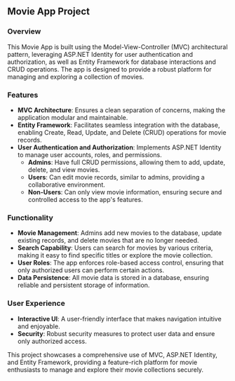 ## Movie App Project

### Overview
This Movie App is built using the Model-View-Controller (MVC) architectural pattern, leveraging ASP.NET Identity for user authentication and authorization, as well as Entity Framework for database interactions and CRUD operations. The app is designed to provide a robust platform for managing and exploring a collection of movies.

### Features

- **MVC Architecture**: Ensures a clean separation of concerns, making the application modular and maintainable.
- **Entity Framework**: Facilitates seamless integration with the database, enabling Create, Read, Update, and Delete (CRUD) operations for movie records.
- **User Authentication and Authorization**: Implements ASP.NET Identity to manage user accounts, roles, and permissions.
  - **Admins**: Have full CRUD permissions, allowing them to add, update, delete, and view movies.
  - **Users**: Can edit movie records, similar to admins, providing a collaborative environment.
  - **Non-Users**: Can only view movie information, ensuring secure and controlled access to the app's features.

### Functionality

- **Movie Management**: Admins add new movies to the database, update existing records, and delete movies that are no longer needed.
- **Search Capability**: Users can search for movies by various criteria, making it easy to find specific titles or explore the movie collection.
- **User Roles**: The app enforces role-based access control, ensuring that only authorized users can perform certain actions.
- **Data Persistence**: All movie data is stored in a database, ensuring reliable and persistent storage of information.

### User Experience

- **Interactive UI**: A user-friendly interface that makes navigation intuitive and enjoyable.
- **Security**: Robust security measures to protect user data and ensure only authorized access.

This project showcases a comprehensive use of MVC, ASP.NET Identity, and Entity Framework, providing a feature-rich platform for movie enthusiasts to manage and explore their movie collections securely.
